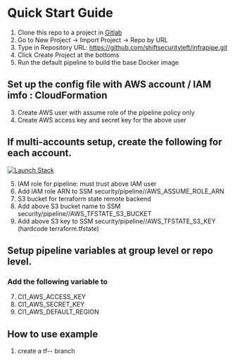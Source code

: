 # Quick Start Guide

1. Clone this repo to a project in [Gitlab](https://gitlab.com)
  1. Go to New Project -> Import Project -> Repo by URL
  2. Type in Repository URL: https://github.com/shiftsecurityleft/infrapipe.git
  3. Click Create Project at the bottoms
2. Run the default pipeline to build the base Docker image

## Set up the config file with AWS account / IAM imfo : CloudFormation
3. Create AWS user with assume role of the pipeline policy only
4. Create AWS access key and secret key for the above user

## If multi-accounts setup, create the following for each account.
[![Launch Stack](https://s3.amazonaws.com/cloudformation-examples/cloudformation-launch-stack.png)](https://console.aws.amazon.com/cloudformation/home?region=us-east-1#/stacks/new?stackName=InfraPipeSetup&templateURL=https://shiftsecurityleft-infrapipe-cf.s3.amazonaws.com/infrapipe/branch/master/cf-templates/infrapipe-setup.cfn.yaml)

5. IAM role for pipeline: must trust above IAM user
6. Add IAM role ARN to SSM security/pipeline/<ENV>/AWS_ASSUME_ROLE_ARN
6. S3 bucket for terraform state remote backend
11. Add above S3 bucket name to SSM security/pipeline/<ENV>/AWS_TFSTATE_S3_BUCKET
11. Add above S3 key to SSM security/pipeline/<ENV>/AWS_TFSTATE_S3_KEY (hardcode terraform.tfstate)

## Setup pipeline variables at group level or repo level.
### Add the following variable to 
7. CI1_AWS_ACCESS_KEY
8. CI1_AWS_SECRET_KEY
10. CI1_AWS_DEFAULT_REGION

## How to use example
1. create a tf-<ENV>-<description> branch
